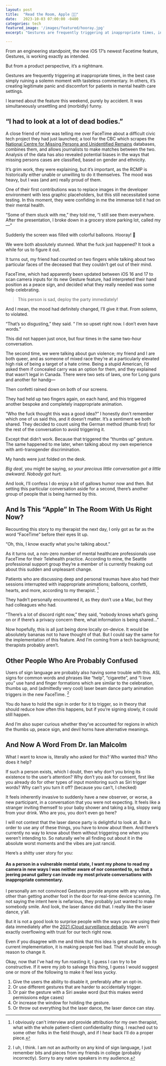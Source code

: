 ```yaml
---
layout: post
title:  "Read the Room, Apple 🎉💀"
date:   2023-10-03 07:00:00 -0400
categories: tech
featured_image: '/images/featured/hooray.jpg'
excerpt: "Gestures are frequently triggering at inappropriate times, in the best case simply ruining a solemn moment with tasteless commentary. In others, it’s creating legitimate panic and discomfort for patients in mental health care settings."

---
```


From an engineering standpoint, the new iOS 17’s newest Facetime feature, Gestures, is working exactly as intended.

But from a product perspective, it’s a nightmare.

Gestures are frequently triggering at inappropriate times, in the best case simply ruining a solemn moment with tasteless commentary. In others, it’s creating legitimate panic and discomfort for patients in mental health care settings.

I learned about the feature this weekend, purely by accident. It was simultaneously unsettling and (morbidly) funny.

## “I had to look at a lot of dead bodies.”

A close friend of mine was telling me over FaceTime about a difficult civic tech project they had just launched; a tool for the CBC which scrapes the [National Centre for Missing Persons and Unidentified Remains](https://www.canadasmissing.ca/index-eng.htm) databases, combines them, and allows journalists to make matches between the two. Analysis of the data has also revealed potential biases in the ways that missing persons cases are classified, based on gender and ethnicity.

It’s grim work, they were explaining, but it’s important, as the RCMP is historically either unable or unwilling to do it themselves. The mood was heavy, but I was (and am) really proud of them.

One of their first contributions was to replace images in the developer environment with less graphic placeholders, but this still necessitated some testing. In this moment, they were confiding in me the immense toll it had on their mental health.

“Some of them stuck with me,” they told me, “I still see them everywhere. After the presentation, I broke down in a grocery store parking lot, called my—“

Suddenly the screen was filled with colorful balloons. Hooray! 🎈

We were both absolutely stunned. What the fuck just happened?
It took a while for us to figure it out.

It turns out, my friend had counted on two fingers while talking about two particular faces of the deceased that they couldn’t get out of their mind.

FaceTime, which had apparently been updated between iOS 16 and 17 to scan camera inputs for its new Gesture feature, had interpreted their hand position as a peace sign, and decided what they really needed was some help celebrating.

> This person is sad, deploy the party immediately!

And I mean, the mood had definitely changed, I’ll give it that. From solemn, to violated.

“That’s so disgusting,” they said. “ I’m so upset right now. I don’t even have words.”

This did not happen just once, but four times in the same two-hour conversation.

The second time, we were talking about gun violence; my friend and I are both queer, and as someone of mixed race they’re at a particularly elevated high risk of being a target of a hate crime. Being a stupid American, I’d asked them if concealed carry was an option for them, and they explained that wasn’t legal in Canada. There were two sets of laws, one for Long guns and another for handg—

Then confetti rained down on both of our screens.

They had held up two fingers again, on each hand, and this triggered another bespoke and completely inappropriate animation.

“Who the fuck thought this was a good idea?”
I honestly don’t remember which one of us said this, and it doesn’t matter. It’s a sentiment we both shared. They decided to count using the German method (thumb first) for the rest of the conversation to avoid triggering it.

Except that didn’t work. Because that triggered the “thumbs up” gesture. The same happened to me later, when talking about my own experience with anti-transgender discrimination.

My hands were just folded on the desk.


*Big deal*, you might be saying, *so your precious little conversation got a little awkward. Nobody got hurt.*

And look, I’ll confess I do enjoy a bit of gallows humor now and then. But setting this particular conversation aside for a second, there’s another group of people that is being harmed by this.


## And Is This “Apple” In The Room With Us Right Now?

Recounting this story to my therapist the next day, I only got as far as the word “FaceTime” before their eyes lit up.

“Oh, this, I know exactly what you’re talking about.”

As it turns out, a non-zero number of mental healthcare professionals use FaceTime for their Telehealth practice. According to mine, the Seattle professional support group they’re a member of is currently freaking out about this sudden and unpleasant change.

Patients who are discussing deep and personal traumas have also had their sessions interrupted with inappropriate animations; balloons, confetti, hearts, and more, according to my therapist. [^1]

They hadn’t personally encountered it, as they don’t use a Mac, but they had colleagues who had.

“There’s a lot of discord right now,” they said, “nobody knows what’s going on or if there’s a privacy concern there, what information is being shared…”

Now hopefully, this is all just being done locally on-device. It would be absolutely bananas not to have thought of that. But I could say the same for the implementation of this feature. And I’m coming from a tech background; therapists probably aren’t.


## Other People Who Are Probably Confused

Users of sign language are probably also having some trouble with this. ASL signs for common words and phrases like “help”, “cigarette”, and “I love you” use hand and finger formations which are similar to the celebration, thumbs up, and (admittedly very cool) laser beam dance party animation triggers in the new FaceTime. [^2]

You do have to hold the sign in order for it to trigger, so in theory that should reduce how often this happens, but if you’re signing slowly, it could still happen.


And I’m also super curious whether they’ve accounted for regions in which the thumbs up, peace sign, and devil horns have alternative meanings.



## And Now A Word From Dr. Ian Malcolm

What I want to know is, literally who asked for this?
Who wanted this? Who does it help?

If such a person exists, which I doubt, then why don’t you bring its existence to the user’s attention? Why don’t you ask for consent, first like you already do for other types of input monitoring such as Siri trigger words? Why can’t you turn it off? (because you can’t, I checked)

It feels inherently invasive to suddenly have a new observer, or worse, a new participant, in a conversation that you were not expecting. It feels like a stranger inviting themself to your baby shower and taking a big, sloppy swig from your drink. Who are you, you don’t even go here?

I will not contest that the laser dance party is delightful to look at. But in order to use any of these things, you have to know about them. And there’s currently no way to know about them without triggering one when you weren’t intending to. So naturally we’re all finding out about it in the absolute worst moments and the vibes are just rancid.

Here’s a shitty user story for you:

#### As a person in a vulnerable mental state, I want my phone to read my camera in new ways I was neither aware of nor consented to, so that a jeering peanut gallery can invade my most private conversations with inappropriate commentary.

I personally am not convinced Gestures provide anyone with any value, other than getting another foot in the door for real-time device scanning. I’m not saying the intent here is nefarious, they probably just wanted to make somebody smile. And look, the laser dance did that. I really like the laser dance, y’all.

But it is not a good look to surprise people with the ways you are using their data immediately after the [2021 iCloud surveillance debacle](https://www.wired.com/story/apple-csam-scanning-heat-initiative-letter/). We aren’t exactly overflowing with trust for our tech right now.

Even if you disagree with me and think that this idea is great actually, in its current implementation, it is making people feel bad. That should be enough reason to change it.


Okay, now that I’ve had my fun roasting it, I guess I can try to be constructive.
If it were my job to salvage this thing, I guess I would suggest one or more of the following to make it feel less yucky.

1. Give the users the ability to disable it, preferably after an opt-in.
2. Or use different gestures that are harder to accidentally trigger.
3. Or pair the gesture with a Siri awake word (but this makes weird permissions edge cases)
4. Or increase the window for holding the gesture.
5. Or throw out everything but the laser dance, the laser dance can stay.

[^1]: I obviously can't interview and provide attribution for my own therapist, what with the whole patient-client confidentiality thing. I reached out to some other folks in the field though, and if I hear back I'll do a proper piece.

[^2]: I uh, I think. I am not an authority on any kind of sign language, I just remember bits and pieces from my friends in college (probably incorrectly). Sorry to any native speakers in my audience.

